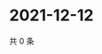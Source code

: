 # 2021-12-12

共 0 条

<!-- BEGIN WEIBO -->
<!-- 最后更新时间 Sun Dec 12 2021 07:14:32 GMT+0800 (China Standard Time) -->

<!-- END WEIBO -->
